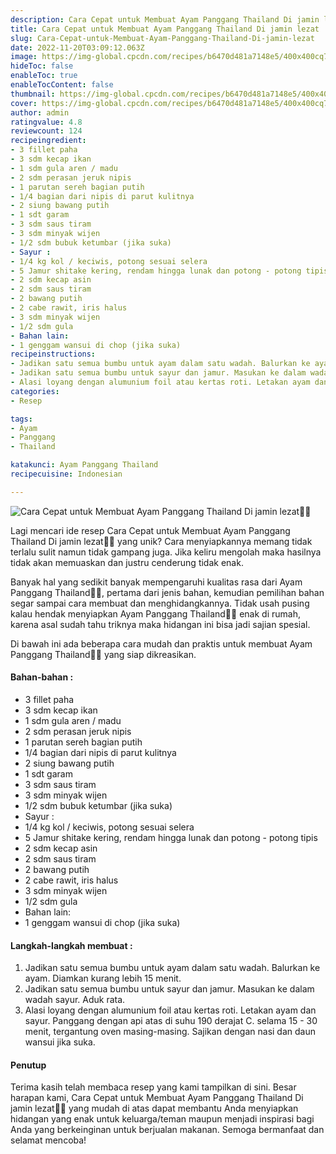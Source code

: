 ```yaml
---
description: Cara Cepat untuk Membuat Ayam Panggang Thailand Di jamin lezat"
title: Cara Cepat untuk Membuat Ayam Panggang Thailand Di jamin lezat
slug: Cara-Cepat-untuk-Membuat-Ayam-Panggang-Thailand-Di-jamin-lezat
date: 2022-11-20T03:09:12.063Z
image: https://img-global.cpcdn.com/recipes/b6470d481a7148e5/400x400cq70/photo.jpg
hideToc: false
enableToc: true
enableTocContent: false
thumbnail: https://img-global.cpcdn.com/recipes/b6470d481a7148e5/400x400cq70/photo.jpg
cover: https://img-global.cpcdn.com/recipes/b6470d481a7148e5/400x400cq70/photo.jpg
author: admin
ratingvalue: 4.8
reviewcount: 124
recipeingredient:
- 3 fillet paha
- 3 sdm kecap ikan
- 1 sdm gula aren / madu
- 2 sdm perasan jeruk nipis
- 1 parutan sereh bagian putih
- 1/4 bagian dari nipis di parut kulitnya
- 2 siung bawang putih
- 1 sdt garam
- 3 sdm saus tiram
- 3 sdm minyak wijen
- 1/2 sdm bubuk ketumbar (jika suka)
- Sayur :
- 1/4 kg kol / keciwis, potong sesuai selera
- 5 Jamur shitake kering, rendam hingga lunak dan potong - potong tipis
- 2 sdm kecap asin
- 2 sdm saus tiram
- 2 bawang putih
- 2 cabe rawit, iris halus
- 3 sdm minyak wijen
- 1/2 sdm gula
- Bahan lain:
- 1 genggam wansui di chop (jika suka)
recipeinstructions:
- Jadikan satu semua bumbu untuk ayam dalam satu wadah. Balurkan ke ayam. Diamkan kurang lebih 15 menit.
- Jadikan satu semua bumbu untuk sayur dan jamur. Masukan ke dalam wadah sayur. Aduk rata.
- Alasi loyang dengan alumunium foil atau kertas roti. Letakan ayam dan sayur. Panggang dengan api atas di suhu 190 derajat C. selama 15 - 30 menit, tergantung oven masing-masing. Sajikan dengan nasi dan daun wansui jika suka.
categories:
- Resep

tags:
- Ayam
- Panggang
- Thailand

katakunci: Ayam Panggang Thailand
recipecuisine: Indonesian

---
```


![Cara Cepat untuk Membuat Ayam Panggang Thailand Di jamin lezat👩‍🍳](https://img-global.cpcdn.com/recipes/b6470d481a7148e5/400x400cq70/photo.jpg)

Lagi mencari ide resep Cara Cepat untuk Membuat Ayam Panggang Thailand Di jamin lezat👩‍🍳 yang unik? Cara menyiapkannya memang tidak terlalu sulit namun tidak gampang juga. Jika keliru mengolah maka hasilnya tidak akan memuaskan dan justru cenderung tidak enak.

Banyak hal yang sedikit banyak mempengaruhi kualitas rasa dari Ayam Panggang Thailand👩‍🍳, pertama dari jenis bahan, kemudian pemilihan bahan segar sampai cara membuat dan menghidangkannya. Tidak usah pusing kalau hendak menyiapkan Ayam Panggang Thailand👩‍🍳 enak di rumah, karena asal sudah tahu triknya maka hidangan ini bisa jadi sajian spesial.

Di bawah ini ada beberapa cara mudah dan praktis untuk membuat Ayam Panggang Thailand👩‍🍳 yang siap dikreasikan.

<!--inarticleads1-->

#### Bahan-bahan :

- 3 fillet paha
- 3 sdm kecap ikan
- 1 sdm gula aren / madu
- 2 sdm perasan jeruk nipis
- 1 parutan sereh bagian putih
- 1/4 bagian dari nipis di parut kulitnya
- 2 siung bawang putih
- 1 sdt garam
- 3 sdm saus tiram
- 3 sdm minyak wijen
- 1/2 sdm bubuk ketumbar (jika suka)
- Sayur :
- 1/4 kg kol / keciwis, potong sesuai selera
- 5 Jamur shitake kering, rendam hingga lunak dan potong - potong tipis
- 2 sdm kecap asin
- 2 sdm saus tiram
- 2 bawang putih
- 2 cabe rawit, iris halus
- 3 sdm minyak wijen
- 1/2 sdm gula
- Bahan lain:
- 1 genggam wansui di chop (jika suka)

<!--inarticleads2-->

#### Langkah-langkah membuat :

1. Jadikan satu semua bumbu untuk ayam dalam satu wadah. Balurkan ke ayam. Diamkan kurang lebih 15 menit.
1. Jadikan satu semua bumbu untuk sayur dan jamur. Masukan ke dalam wadah sayur. Aduk rata.
1. Alasi loyang dengan alumunium foil atau kertas roti. Letakan ayam dan sayur. Panggang dengan api atas di suhu 190 derajat C. selama 15 - 30 menit, tergantung oven masing-masing. Sajikan dengan nasi dan daun wansui jika suka.

#### Penutup

Terima kasih telah membaca resep yang kami tampilkan di sini. Besar harapan kami, Cara Cepat untuk Membuat Ayam Panggang Thailand Di jamin lezat👩‍🍳 yang mudah di atas dapat membantu Anda menyiapkan hidangan yang enak untuk keluarga/teman maupun menjadi inspirasi bagi Anda yang berkeinginan untuk berjualan makanan. Semoga bermanfaat dan selamat mencoba!